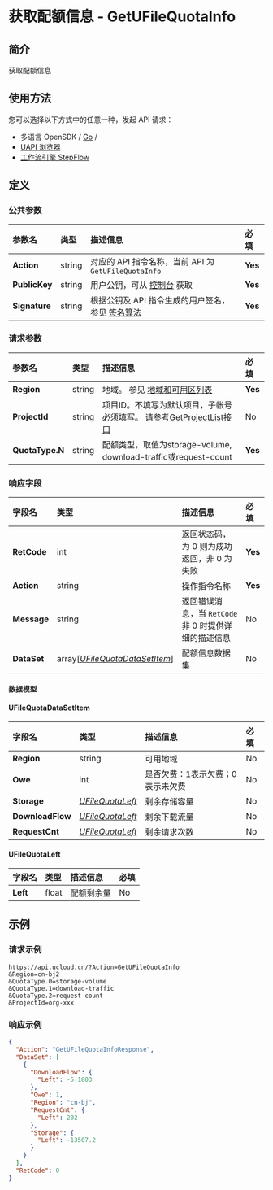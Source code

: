 # 获取配额信息 - GetUFileQuotaInfo

## 简介

获取配额信息






## 使用方法

您可以选择以下方式中的任意一种，发起 API 请求：
- 多语言 OpenSDK / [Go](https://github.com/ucloud/ucloud-sdk-go) /
- [UAPI 浏览器](https://console.ucloud.cn/uapi/detail?id=GetUFileQuotaInfo)
- [工作流引擎 StepFlow](https://console.ucloud.cn/stepflow/manage/)


## 定义

### 公共参数

| 参数名 | 类型 | 描述信息 | 必填 |
|:---|:---|:---|:---|
| **Action**     | string  | 对应的 API 指令名称，当前 API 为 `GetUFileQuotaInfo`                        | **Yes** |
| **PublicKey**  | string  | 用户公钥，可从 [控制台](https://console.ucloud.cn/uapi/apikey) 获取                                             | **Yes** |
| **Signature**  | string  | 根据公钥及 API 指令生成的用户签名，参见 [签名算法](api/summary/signature.md)  | **Yes** |

### 请求参数

| 参数名 | 类型 | 描述信息 | 必填 |
|:---|:---|:---|:---|
| **Region** | string | 地域。 参见 [地域和可用区列表](api/summary/regionlist) |**Yes**|
| **ProjectId** | string | 项目ID。不填写为默认项目，子帐号必须填写。 请参考[GetProjectList接口](api/summary/get_project_list) |No|
| **QuotaType.N** | string | 配额类型，取值为storage-volume, download-traffic或request-count |**Yes**|

### 响应字段

| 字段名 | 类型 | 描述信息 | 必填 |
|:---|:---|:---|:---|
| **RetCode** | int | 返回状态码，为 0 则为成功返回，非 0 为失败 |**Yes**|
| **Action** | string | 操作指令名称 |**Yes**|
| **Message** | string | 返回错误消息，当 `RetCode` 非 0 时提供详细的描述信息 |No|
| **DataSet** | array[[*UFileQuotaDataSetItem*](#UFileQuotaDataSetItem)] | 配额信息数据集 |No|

#### 数据模型


#### UFileQuotaDataSetItem

| 字段名 | 类型 | 描述信息 | 必填 |
|:---|:---|:---|:---|
| **Region** | string | 可用地域 |No|
| **Owe** | int | 是否欠费：1表示欠费；0表示未欠费 |No|
| **Storage** | [*UFileQuotaLeft*](#UFileQuotaLeft) | 剩余存储容量 |No|
| **DownloadFlow** | [*UFileQuotaLeft*](#UFileQuotaLeft) | 剩余下载流量 |No|
| **RequestCnt** | [*UFileQuotaLeft*](#UFileQuotaLeft) | 剩余请求次数 |No|

#### UFileQuotaLeft

| 字段名 | 类型 | 描述信息 | 必填 |
|:---|:---|:---|:---|
| **Left** | float | 配额剩余量 |No|

## 示例

### 请求示例
    
```
https://api.ucloud.cn/?Action=GetUFileQuotaInfo
&Region=cn-bj2
&QuotaType.0=storage-volume
&QuotaType.1=download-traffic
&QuotaType.2=request-count
&ProjectId=org-xxx
```

### 响应示例
    
```json
{
  "Action": "GetUFileQuotaInfoResponse",
  "DataSet": [
    {
      "DownloadFlow": {
        "Left": -5.1803
      },
      "Owe": 1,
      "Region": "cn-bj",
      "RequestCnt": {
        "Left": 202
      },
      "Storage": {
        "Left": -13507.2
      }
    }
  ],
  "RetCode": 0
}
```





